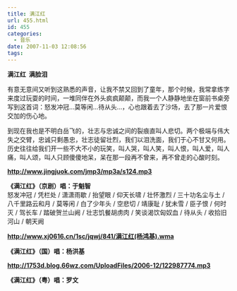 ```yaml
---
title: 满江红
url: 455.html
id: 455
categories:
  - 音乐
date: 2007-11-03 12:08:56
tags:
---
```


**满江红  满脸泪**

  
有意无意间又听到这熟悉的声音，让我不禁又回到了童年，那个时候，我常拿练字来度过玩耍的时间，一堆同伴在外头疯疯颠颠，而我一个人静静地坐在窗前书桌旁写到这首词：怒发冲冠…莫等闲…待从头…，心也跟着去了沙场，去了那一片爱恨交加的伤心地。  
  
到现在我也是不明白岳飞的，壮志与忠诚之间的裂痕直叫人悲切。两个极端与伟大失之交臂，忠诚只剩愚忠，壮志徒留壮烈，我们以泪洗面，我们于心不甘又何用。历史往往给我们开一些不大不小的玩笑，叫人哭，叫人笑，叫人恨，叫人爱，叫人痛，叫人颂，叫人只顾傻傻地呆，呆在那一段再不曾来，再不曾走的心酸时刻。  
  
  
**http://www.jingjuok.com/jmp3/mp3a/s124.mp3**  
  
**《满江红》（京剧）唱：于魁智**  
怒发冲冠 / 凭栏处 / 潇潇雨歇 / 抬望眼 / 仰天长啸 / 壮怀激烈 / 三十功名尘与土 / 八千里路云和月 / 莫等闲 / 白了少年头 / 空悲切 / 靖康耻 / 犹未雪 / 臣子恨 / 何时灭 / 驾长车 / 踏破贺兰山阙 / 壮志饥餐胡虏肉 / 笑谈渴饮匈奴血 / 待从头 / 收拾旧河山 / 朝天阙  
  
  
**http://www.xj0616.cn/1sc/jqwj/841/满江红(杨鸿基).wma**  
  
**《满江红》（国）唱：杨洪基**  
  
  
**http://1753d.blog.66wz.com/UploadFiles/2006-12/122987774.mp3**  
  
**《满江红》（粤）唱：罗文**